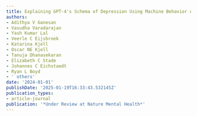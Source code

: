 ```yaml
---
title: Explaining GPT-4's Schema of Depression Using Machine Behavior Analysis
authors:
- Adithya V Ganesan
- Vasudha Varadarajan
- Yash Kumar Lal
- Veerle C Eijsbroek
- Katarina Kjell
- Oscar NE Kjell
- Tanuja Dhanasekaran
- Elizabeth C Stade
- Johannes C Eichstaedt
- Ryan L Boyd
- ' others'
date: '2024-01-01'
publishDate: '2025-01-19T16:33:43.532145Z'
publication_types:
- article-journal
publication: '*Under Review at Nature Mental Health*'
---
```


